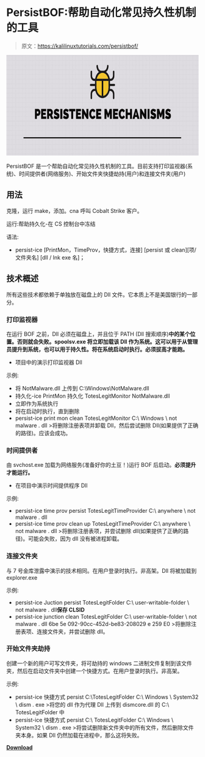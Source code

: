 # PersistBOF:帮助自动化常见持久性机制的工具

> 原文：<https://kalilinuxtutorials.com/persistbof/>

[![](img//1a7e02b12a4152bbcbf261c0b6c55e49.png)](https://blogger.googleusercontent.com/img/b/R29vZ2xl/AVvXsEgwW1WqzBM1c5h0uSnXlfZ8eVCdRc2mTg8wqaSgePxVzN2ZCNfBgO932OqUg-d1DyFCjRGiQouhYkqcbESO-A7E1jXw9TQnV-LNzXG-ihtryB-Iy697MQi-okqcjL3V4IVEFdJlbCgga_GQPSTdEwRak6QY0CujYFT9GfHLfhPEVKI1C1aquDHW5JYO/s728/maxresdefault.png)

PersistBOF 是一个帮助自动化常见持久性机制的工具。目前支持打印监视器(系统)、时间提供者(网络服务)、开始文件夹快捷劫持(用户)和连接文件夹(用户)

## 用法

克隆，运行 make，添加。cna 呼叫 Cobalt Strike 客户。

运行:帮助持久化-在 CS 控制台中冻结

语法:

*   persist-ice [PrintMon，TimeProv，快捷方式，连接] [persist 或 clean][项/文件夹名] [dll / lnk exe 名]；

## 技术概述

所有这些技术都依赖于单独放在磁盘上的 Dll 文件。它本质上不是美国银行的一部分。

### 打印监视器

在运行 BOF 之前，Dll 必须在磁盘上，并且位于 PATH (Dll 搜索顺序)**中的某个位置。否则就会失败。spoolsv.exe 将立即加载该 Dll 作为系统。这可以用于从管理员提升到系统，也可以用于持久性。将在系统启动时执行。**必须拔高才能跑。****

*   项目中的演示打印监视器 Dll

示例:

*   将 NotMalware.dll 上传到 C:\Windows\NotMalware.dll
*   持久化-ice PrintMon 持久化 TotesLegitMonitor NotMalware.dll
*   立即作为系统执行
*   将在启动时执行，直到删除
*   persist-ice print mon clean TotesLegitMonitor C:\ Windows \ not malware . dll >将删除注册表项并卸载 Dll，然后尝试删除 Dll(如果提供了正确的路径)。应该会成功。

### 时间提供者

由 svchost.exe 加载为网络服务(准备好你的土豆！)运行 BOF 后启动。**必须提升才能运行。**

*   在项目中演示时间提供程序 Dll

示例:

*   persist-ice time prov persist TotesLegitTimeProvider C:\ anywhere \ not malware . dll
*   persist-ice time prov clean up TotesLegitTimeProvider C:\ anywhere \ not malware . dll >将删除注册表项，并尝试删除 dll(如果提供了正确的路径)。可能会失败，因为 dll 没有被进程卸载。

### 连接文件夹

与 7 号金库泄露中演示的技术相同。在用户登录时执行。非高架。Dll 将被加载到 explorer.exe

示例:

*   persist-ice Juction persist TotesLegitFolder C:\ user-writable-folder \ not malware . dll**保存 CLSID**
*   persist-ice junction clean TotesLegitFolder C:\ user-writable-folder \ not malware . dll 6be 5e 092-90cc-452d-be83-208029 e 259 E0 >将删除注册表项、连接文件夹，并尝试删除 dll。

### 开始文件夹劫持

创建一个新的用户可写文件夹，将可劫持的 windows 二进制文件复制到该文件夹，然后在启动文件夹中创建一个快捷方式。在用户登录时执行。非高架。

示例:

*   persist-ice 快捷方式 persist C:\TotesLegitFolder C:\ Windows \ System32 \ dism . exe >将您的 dll 作为代理 Dll 上传到 dismcore.dll 的 C:\ TotesLegitFolder 中
*   persist-ice 快捷方式 persist C:\ TotesLegitFolder C:\ Windows \ System32 \ dism . exe >将尝试删除新文件夹中的所有文件，然后删除文件夹本身。如果 Dll 仍然加载在进程中，那么这将失败。

[**Download**](https://github.com/IcebreakerSecurity/PersistBOF)